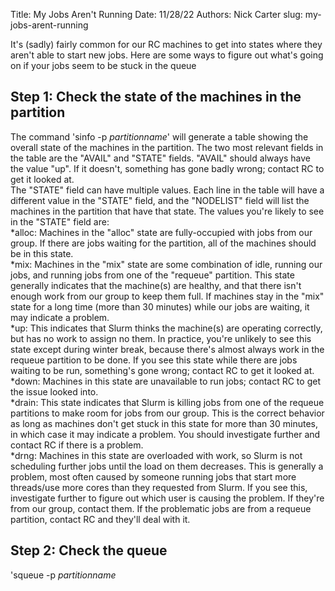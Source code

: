Title: My Jobs Aren't Running
Date: 11/28/22
Authors: Nick Carter
slug: my-jobs-arent-running
 
It's (sadly) fairly common for our RC machines to get into states where they aren't able to start new jobs.  Here are some ways to figure out what's going on if your jobs seem to be stuck in the queue

## Step 1: Check the state of the machines in the partition
The command 'sinfo -p _partitionname_' will generate a table showing the overall state of the machines in the partition.  The two most relevant fields in the table are the "AVAIL" and "STATE" fields.  "AVAIL" should always have the value "up".  If it doesn't, something has gone badly wrong; contact RC to get it looked at.  
The "STATE" field can have multiple values.  Each line in the table will have a different value in the "STATE" field, and the "NODELIST" field will list the machines in the partition that have that state.  The values you're likely to see in the "STATE" field are:  
*alloc: Machines in the "alloc" state are fully-occupied with jobs from our group.  If there are jobs waiting for the partition, all of the machines should be in this state.  
*mix: Machines in the "mix" state are some combination of idle, running our jobs, and running jobs from one of the "requeue" partition.  This state generally indicates that the machine(s) are healthy, and that there isn't enough work from our group to keep them full.  If machines stay in the "mix" state for a long time (more than 30 minutes) while our jobs are waiting, it may indicate a problem.  
*up: This indicates that Slurm thinks the machine(s) are operating correctly, but has no work to assign no them.  In practice, you're unlikely to see this state except during winter break, because there's almost always work in the requeue partition to be done.  If you see this state while there are jobs waiting to be run, something's gone wrong; contact RC to get it looked at.  
*down: Machines in this state are unavailable to run jobs; contact RC to get the issue looked into.  
*drain: This state indicates that Slurm is killing jobs from one of the requeue partitions to make room for jobs from our group.  This is the correct behavior as long as machines don't get stuck in this state for more than 30 minutes, in which case it may indicate a problem.  You should investigate further and contact RC if there is a problem.  
*drng: Machines in this state are overloaded with work, so Slurm is not scheduling further jobs until the load on them decreases.  This is generally a problem, most often caused by someone running jobs that start more threads/use more cores than they requested from Slurm.  If you see this, investigate further to figure out which user is causing the problem.  If they're from our group, contact them.  If the problematic jobs are from a requeue partition, contact RC and they'll deal with it.
## Step 2: Check the queue
'squeue -p _partitionname_  


